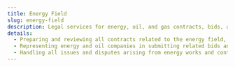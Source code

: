 ```yaml
---
title: Energy Field
slug: energy-field
description: Legal services for energy, oil, and gas contracts, bids, and dispute resolution.
details:
  - Preparing and reviewing all contracts related to the energy field, such as contracting, services and maintenance contracts - long and seasonal contracts - for oil and gas fields and power plants, and providing related advice and organizing relations with permanent and temporary employment
  - Representing energy and oil companies in submitting related bids and tenders, and providing legal advice in this regard
  - Handling all issues and disputes arising from energy works and contracts
---
```

